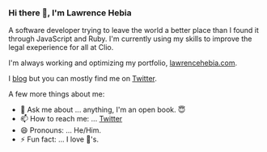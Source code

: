 ### Hi there 👋, I'm Lawrence Hebia

A software developer trying to leave the world a better place than I found it through JavaScript and Ruby. I'm currently using my skills to improve the legal exeperience for all at Clio.

I'm always working and optimizing my portfolio, [lawrencehebia.com](https://lawrencehebia.com).

I [blog](https://lawrencehebia.com/blog) but you can mostly find me on [Twitter](https://twitter.com/lhebia).

A few more things about me:

- 💬 Ask me about ... anything, I'm an open book. 😇
- 📫 How to reach me: ... [Twitter](https://twitter.com/lhebia)
- 😄 Pronouns: ... He/Him.
- ⚡ Fun fact: ... I love 🍔's. 

